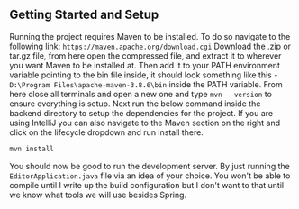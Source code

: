 ## Getting Started and Setup

Running the project requires Maven to be installed. To do so navigate to the following link: `https://maven.apache.org/download.cgi`
Download the .zip or tar.gz file, from here open the compressed file, and extract it to wherever you want Maven to be installed at. Then add it to your PATH environment variable pointing to the bin file inside, it should look something like this - `D:\Program Files\apache-maven-3.8.6\bin` inside the PATH variable. From here close all terminals and open a new one and type `mvn --version` to ensure everything is setup. Next run the below command inside the backend directory to setup the dependencies for the project. If you are using IntelliJ you can also navigate to the Maven section on the right and click on the lifecycle dropdown and run install there.

```bash
mvn install
```

You should now be good to run the development server. By just running the `EditorApplication.java` file via an idea of your choice. You won't be able to compile until I write up the build configuration but I don't want to that until we know what tools we will use besides Spring.
